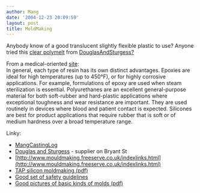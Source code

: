 ```yaml
---
author: Mang
date: '2004-12-23 20:09:59'
layout: post
title: MoldMaking
---
```


Anybody know of a good translucent slightly flexible plastic to use?  Anyone tried this [clear polymelt](http://www.artstuf.com/DStock.fm$RETRIEVE?SKU=MC-1195&html=display) from [DouglasAndSturgess?](DouglasAndSturgess?.html)

From a medical-oriented [site](http://www.devicelink.com/mddi/archive/96/04/011.html):<br>
In general, each type of resin has its own distinct advantages. Epoxies are ideal for high temperatures (up to 450°F), or for highly corrosive applications. For example, formulations of epoxy are used when steam sterilization is essential. Polyurethanes are an excellent general-purpose material for both soft-rubber and hard-plastic applications where exceptional toughness and wear resistance are important. They are used routinely in devices where blood and patient contact is expected. Silicones are best for product applications that require rubber that is soft or of medium hardness over a broad temperature range.

Linky:

* [MangCastingLog](MangCastingLog.html)
* [Douglas and Sturgess](http://www.artstuf.com) - supplier on Bryant St
* [http://www.mouldmaking.freeserve.co.uk/indexlinks.html](http://www.mouldmaking.freeserve.co.uk/indexlinks.html)
* [TAP silicon moldmaking (pdf)](http://www.tapplastics.com/uploads/pdf/Moldmaking%20Directions.pdf)
* [Good set of safety guidelines](http://www.shape.bc.ca/resources/pdf/castingresinsguideline.pdf)
* [Good pictures of basic kinds of molds (pdf)](http://www.koe-chemie.de/WebSites/KoeChemie/koec-site.nsf/Files/prossiligb/$file/silikone_GB.pdf)
